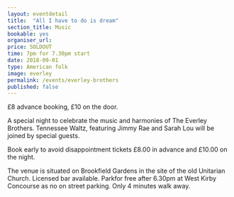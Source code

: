 ```yaml
---
layout: eventdetail
title:  "All I have to do is dream"
section_title: Music
bookable: yes
organiser_url:
price: SOLDOUT
time: 7pm for 7.30pm start
date: 2018-09-01
type: American folk
image: everley
permalink: /events/everley-brothers
published: false
---
```


£8 advance booking, £10 on the door.

A special night to celebrate the music and harmonies of The Everley Brothers. Tennessee Waltz, featuring Jimmy Rae and Sarah Lou will be joined by special guests.

Book early to avoid disappointment tickets £8.00 in advance and £10.00 on the night.

The venue is situated on Brookfield Gardens in the site of the old Unitarian Church. Licensed bar available. Parkfor free after 6.30pm at West Kirby Concourse as no on street parking. Only 4 minutes walk away.
